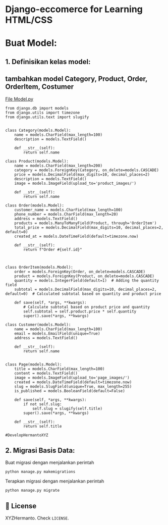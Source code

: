 # Django-eccomerce for Learning HTML/CSS

# Buat Model:

## 1. Definisikan kelas model:

## tambahkan model Category, Product, Order, OrderItem, Costumer
[File Model.py](https://github.com/hermantoXYZ/django-eccomerce/edit/main/accounts/models.py)
```
from django.db import models
from django.utils import timezone
from django.utils.text import slugify


class Category(models.Model):
    name = models.CharField(max_length=100)
    description = models.TextField()

    def __str__(self):
        return self.name

class Product(models.Model):
    name = models.CharField(max_length=200)
    category = models.ForeignKey(Category, on_delete=models.CASCADE)
    price = models.DecimalField(max_digits=10, decimal_places=2)
    description = models.TextField()
    image = models.ImageField(upload_to='product_images/')

    def __str__(self):
        return self.name

class Order(models.Model):
    customer_name = models.CharField(max_length=100)
    phone_number = models.CharField(max_length=20)
    address = models.TextField()
    products = models.ManyToManyField(Product, through='OrderItem')
    total_price = models.DecimalField(max_digits=10, decimal_places=2, default=0)
    created_at = models.DateTimeField(default=timezone.now)

    def __str__(self):
        return f"Order #{self.id}"



class OrderItem(models.Model):
    order = models.ForeignKey(Order, on_delete=models.CASCADE)
    product = models.ForeignKey(Product, on_delete=models.CASCADE)
    quantity = models.IntegerField(default=1)  # Adding the quantity field
    subtotal = models.DecimalField(max_digits=10, decimal_places=2, default=0)  # Calculated subtotal based on quantity and product price

    def save(self, *args, **kwargs):
        # Calculate subtotal based on product price and quantity
        self.subtotal = self.product.price * self.quantity
        super().save(*args, **kwargs)

class Customer(models.Model):
    name = models.CharField(max_length=100)
    email = models.EmailField(unique=True)
    address = models.TextField()

    def __str__(self):
        return self.name
    

class Page(models.Model):
    title = models.CharField(max_length=100)
    content = models.TextField()
    image = models.ImageField(upload_to='page_images/')
    created = models.DateTimeField(default=timezone.now)
    slug = models.SlugField(unique=True, max_length=255)
    is_published = models.BooleanField(default=False)

    def save(self, *args, **kwargs):
        if not self.slug:
            self.slug = slugify(self.title)
        super().save(*args, **kwargs)

    def __str__(self):
        return self.title
    
#DevelopHermantoXYZ

```

## 2. Migrasi Basis Data:

Buat migrasi dengan menjalankan perintah 
```
python manage.py makemigrations
```
Terapkan migrasi dengan menjalankan perintah 
```
python manage.py migrate
```


## 🪪 License <a name="license"></a>
XYZHermanto. Check `LICENSE`.
